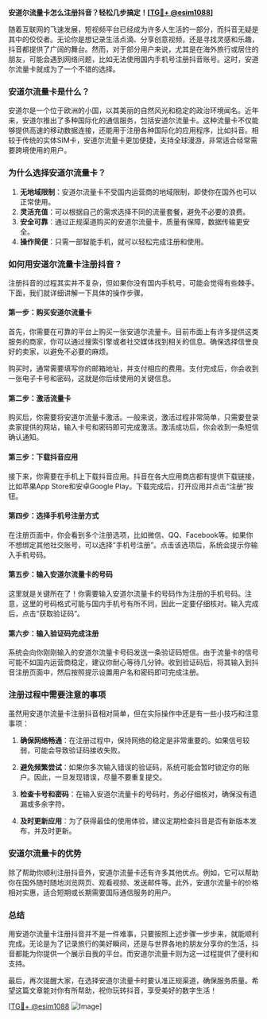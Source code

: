 **安道尔流量卡怎么注册抖音？轻松几步搞定！[[TG💪+ @esim1088](https://t.me/s/esim1088)]**

随着互联网的飞速发展，短视频平台已经成为许多人生活的一部分，而抖音无疑是其中的佼佼者。无论你是想记录生活点滴、分享创意视频，还是寻找灵感和乐趣，抖音都提供了广阔的舞台。然而，对于部分用户来说，尤其是在海外旅行或居住的朋友，可能会遇到网络问题，比如无法使用国内手机号注册抖音账号。这时，安道尔流量卡就成为了一个不错的选择。

### 安道尔流量卡是什么？

安道尔是一个位于欧洲的小国，以其美丽的自然风光和稳定的政治环境闻名。近年来，安道尔推出了多种国际化的通信服务，包括安道尔流量卡。这种流量卡不仅能够提供高速的移动数据连接，还能用于注册各种国际化的应用程序，比如抖音。相较于传统的实体SIM卡，安道尔流量卡更加便捷，支持全球漫游，非常适合经常需要跨境使用的用户。

### 为什么选择安道尔流量卡？

1. **无地域限制**：安道尔流量卡不受国内运营商的地域限制，即使你在国外也可以正常使用。
2. **灵活充值**：可以根据自己的需求选择不同的流量套餐，避免不必要的浪费。
3. **安全可靠**：通过正规渠道购买的安道尔流量卡，质量有保障，数据传输更安全。
4. **操作简便**：只需一部智能手机，就可以轻松完成注册和使用。

### 如何用安道尔流量卡注册抖音？

注册抖音的过程其实并不复杂，但如果你没有国内手机号，可能会觉得有些棘手。下面，我们就详细讲解一下具体的操作步骤。

#### 第一步：购买安道尔流量卡

首先，你需要在可靠的平台上购买一张安道尔流量卡。目前市面上有许多提供这类服务的商家，你可以通过搜索引擎或者社交媒体找到相关的信息。确保选择信誉良好的卖家，以避免不必要的麻烦。

购买时，通常需要填写你的邮箱地址，并支付相应的费用。支付完成后，你会收到一张电子卡号和密码，这就是你后续使用的关键信息。

#### 第二步：激活流量卡

购买后，你需要将安道尔流量卡激活。一般来说，激活过程非常简单，只需要登录卖家提供的网站，输入卡号和密码即可完成激活。激活成功后，你会收到一条短信确认通知。

#### 第三步：下载抖音应用

接下来，你需要在手机上下载抖音应用。抖音在各大应用商店都有提供下载链接，比如苹果App Store和安卓Google Play。下载完成后，打开应用并点击“注册”按钮。

#### 第四步：选择手机号注册方式

在注册页面中，你会看到多个注册选项，比如微信、QQ、Facebook等。如果你不想绑定其他社交账号，可以选择“手机号注册”。点击该选项后，系统会提示你输入手机号码。

#### 第五步：输入安道尔流量卡的号码

这里就是关键所在了！你需要输入安道尔流量卡的号码作为注册的手机号码。注意，这里的号码格式可能与国内手机号有所不同，因此一定要仔细核对。输入完成后，点击“获取验证码”。

#### 第六步：输入验证码完成注册

系统会向你刚刚输入的安道尔流量卡号码发送一条验证码短信。由于流量卡的信号可能不如国内运营商稳定，建议你耐心等待几分钟。收到验证码后，将其输入到抖音注册页面中，然后按照提示设置用户名和密码即可完成注册。

### 注册过程中需要注意的事项

虽然用安道尔流量卡注册抖音相对简单，但在实际操作中还是有一些小技巧和注意事项：

1. **确保网络畅通**：在注册过程中，保持网络的稳定是非常重要的。如果信号较弱，可能会导致验证码接收失败。
   
2. **避免频繁尝试**：如果你多次输入错误的验证码，系统可能会暂时锁定你的账户。因此，一旦发现错误，尽量不要重复提交。

3. **检查卡号和密码**：在输入安道尔流量卡的号码时，务必仔细核对，确保没有遗漏或多余字符。

4. **及时更新应用**：为了获得最佳的使用体验，建议定期检查抖音是否有新版本发布，并及时更新。

### 安道尔流量卡的优势

除了帮助你顺利注册抖音外，安道尔流量卡还有许多其他优点。例如，它可以帮助你在国外随时随地浏览网页、观看视频、发送邮件等。此外，安道尔流量卡的价格相对实惠，适合短期或长期需要国际通信服务的用户。

### 总结

用安道尔流量卡注册抖音并不是一件难事，只要按照上述步骤一步步来，就能顺利完成。无论是为了记录旅行的美好瞬间，还是与世界各地的朋友分享你的生活，抖音都能为你提供一个展示自我的平台。而安道尔流量卡则为这一过程提供了便利和支持。

最后，再次提醒大家，在选择安道尔流量卡时要认准正规渠道，确保服务质量。希望这篇文章能对你有所帮助，祝你玩转抖音，享受美好的数字生活！

[[TG💪+ @esim1088](https://t.me/s/esim1088) ![Image](https://i.postimg.cc/4NQfJmqS/Snipaste-2025-05-13-00-14-12.png)]
